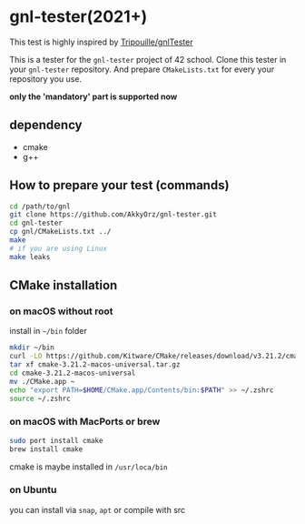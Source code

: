 # gnl-tester(2021+)

This test is highly inspired by [Tripouille/gnlTester](https://github.com/Tripouille/gnlTester)

This is a tester for the `gnl-tester` project of 42 school.
Clone this tester in your `gnl-tester` repository.
And prepare `CMakeLists.txt` for every your repository you use.

**only the 'mandatory' part is supported now**

## dependency

- cmake
- g++

## How to prepare your test (commands)

```bash
cd /path/to/gnl
git clone https://github.com/AkkyOrz/gnl-tester.git
cd gnl-tester
cp gnl/CMakeLists.txt ../
make
# if you are using Linux
make leaks
```

## CMake installation

### on macOS without root

install in `~/bin` folder

```bash
mkdir ~/bin
curl -LO https://github.com/Kitware/CMake/releases/download/v3.21.2/cmake-3.21.2-macos-universal.tar.gz
tar xf cmake-3.21.2-macos-universal.tar.gz
cd cmake-3.21.2-macos-universal
mv ./CMake.app ~
echo "export PATH=$HOME/CMake.app/Contents/bin:$PATH" >> ~/.zshrc
source ~/.zshrc
```

### on macOS with MacPorts or brew

```bash
sudo port install cmake
brew install cmake
```

cmake is maybe installed in `/usr/loca/bin`

### on Ubuntu

you can install via `snap`, `apt` or compile with src
